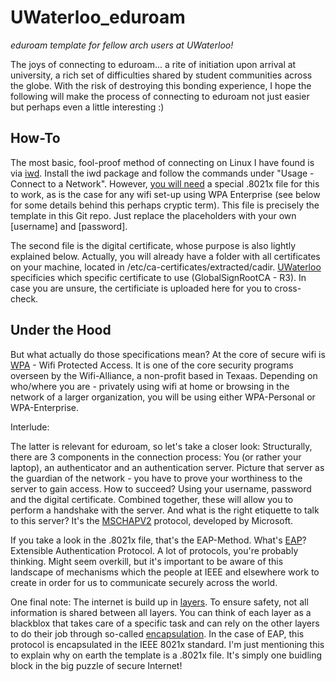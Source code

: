 # UWaterloo_eduroam
_eduroam template for fellow arch users at UWaterloo!_


The joys of connecting to eduroam... a rite of initiation upon arrival at university, a rich set of difficulties shared by student communities across the globe. With the risk of destroying this bonding experience, I hope the following will make the process of connecting to eduroam not just easier but perhaps even a little interesting :)

## How-To
The most basic, fool-proof method of connecting on Linux I have found is via [iwd](https://wiki.archlinux.org/title/Iwd). Install the iwd package and follow the commands under "Usage - Connect to a Network". However, [you will need](https://wiki.archlinux.org/title/Iwd#eduroam) a special .8021x file for this to work, as is the case for any wifi set-up using WPA Enterprise (see below for some details behind this perhaps cryptic term). This file is precisely the template in this Git repo. Just replace the placeholders with your own [username] and [password].

The second file is the digital certificate, whose purpose is also lightly explained below. Actually, you will already have a folder with all certificates on your machine, located in /etc/ca-certificates/extracted/cadir. [UWaterloo](https://uwaterloo.atlassian.net/wiki/spaces/ISTKB/pages/262012990/Connecting+to+Eduroam+-+General+Overview) specificies which specific certificate to use (GlobalSignRootCA - R3). In case you are unsure, the certificiate is uploaded here for you to cross-check.

## Under the Hood
But what actually do those specifications mean? At the core of secure wifi is [WPA](https://en.wikipedia.org/wiki/Wi-Fi_Protected_Access) - Wifi Protected Access. It is one of the core security programs overseen by the Wifi-Alliance, a non-profit based in Texaas. Depending on who/where you are - privately using wifi at home or browsing in the network of a larger organization, you will be using either WPA-Personal or WPA-Enterprise. 

Interlude: 

The latter is relevant for eduroam, so let's take a closer look: Structurally, there are 3 components in the connection process: You (or rather your laptop), an authenticator and an authentication server. Picture that server as the guardian of the network - you have to prove your worthiness to the server to gain access. How to succeed? Using your username, password and the digital certificate. Combined together, these will allow you to perform a handshake with the server. And what is the right etiquette to talk to this server? It's the [MSCHAPV2](https://docs.microsoft.com/en-us/openspecs/windows_protocols/ms-chap/4740bf05-db7e-4542-998f-5a4478768438) protocol, developed by Microsoft. 

If you take a look in the .8021x file, that's the EAP-Method. What's [EAP](https://en.wikipedia.org/wiki/Extensible_Authentication_Protocol)? Extensible Authentication Protocol. A lot of protocols, you're probably thinking. Might seem overkill, but it's important to be aware of this landscape of mechanisms which the people at IEEE and elsewhere work to create in order for us to communicate securely across the world.

One final note: The internet is build up in [layers](https://en.wikipedia.org/wiki/Internet_layer). To ensure safety, not all information is shared between all layers. You can think of each layer as a blackblox that takes care of a specific task and can rely on the other layers to do their job through so-called [encapsulation](https://en.wikipedia.org/wiki/Encapsulation_(networking)). In the case of EAP, this protocol is encapsulated in the IEEE 8021x standard. I'm just mentioning this to explain why on earth the template is a .8021x file. It's simply one buidling block in the big puzzle of secure Internet!
